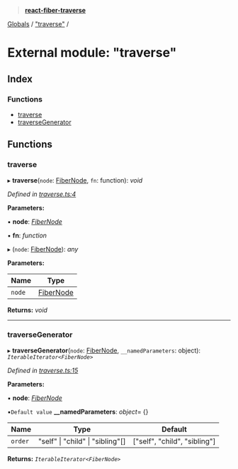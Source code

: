 > **[react-fiber-traverse](../README.md)**

[Globals](../globals.md) / ["traverse"](_traverse_.md) /

# External module: "traverse"

## Index

### Functions

* [traverse](_traverse_.md#traverse)
* [traverseGenerator](_traverse_.md#traversegenerator)

## Functions

###  traverse

▸ **traverse**(`node`: [FiberNode](_mocked_types_index_.md#fibernode), `fn`: function): *void*

*Defined in [traverse.ts:4](https://github.com/bendtherules/react-fiber-traverse/blob/21231fc/src/traverse.ts#L4)*

**Parameters:**

▪ **node**: *[FiberNode](_mocked_types_index_.md#fibernode)*

▪ **fn**: *function*

▸ (`node`: [FiberNode](_mocked_types_index_.md#fibernode)): *any*

**Parameters:**

Name | Type |
------ | ------ |
`node` | [FiberNode](_mocked_types_index_.md#fibernode) |

**Returns:** *void*

___

###  traverseGenerator

▸ **traverseGenerator**(`node`: [FiberNode](_mocked_types_index_.md#fibernode), `__namedParameters`: object): *`IterableIterator<FiberNode>`*

*Defined in [traverse.ts:15](https://github.com/bendtherules/react-fiber-traverse/blob/21231fc/src/traverse.ts#L15)*

**Parameters:**

▪ **node**: *[FiberNode](_mocked_types_index_.md#fibernode)*

▪`Default value`  **__namedParameters**: *object*=  {}

Name | Type | Default |
------ | ------ | ------ |
`order` | "self" \| "child" \| "sibling"[] |  ["self", "child", "sibling"] |

**Returns:** *`IterableIterator<FiberNode>`*